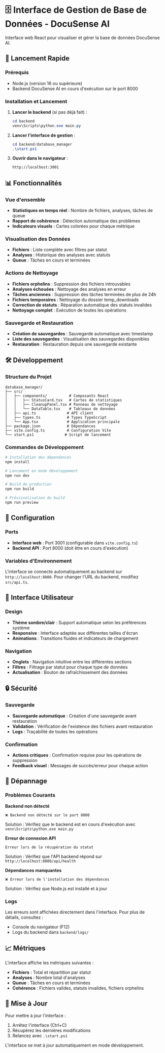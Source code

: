 # 🗄️ Interface de Gestion de Base de Données - DocuSense AI

Interface web React pour visualiser et gérer la base de données DocuSense AI.

## 🚀 Lancement Rapide

### Prérequis
- Node.js (version 16 ou supérieure)
- Backend DocuSense AI en cours d'exécution sur le port 8000

### Installation et Lancement

1. **Lancer le backend** (si pas déjà fait) :
   ```powershell
   cd backend
   venv\Scripts\python.exe main.py
   ```

2. **Lancer l'interface de gestion** :
   ```powershell
   cd backend/database_manager
   .\start.ps1
   ```

3. **Ouvrir dans le navigateur** :
   ```
   http://localhost:3001
   ```

## 📊 Fonctionnalités

### Vue d'ensemble
- **Statistiques en temps réel** : Nombre de fichiers, analyses, tâches de queue
- **Rapport de cohérence** : Détection automatique des problèmes
- **Indicateurs visuels** : Cartes colorées pour chaque métrique

### Visualisation des Données
- **Fichiers** : Liste complète avec filtres par statut
- **Analyses** : Historique des analyses avec statuts
- **Queue** : Tâches en cours et terminées

### Actions de Nettoyage
- **Fichiers orphelins** : Suppression des fichiers introuvables
- **Analyses échouées** : Nettoyage des analyses en erreur
- **Tâches anciennes** : Suppression des tâches terminées de plus de 24h
- **Fichiers temporaires** : Nettoyage du dossier temp_downloads
- **Correction de statuts** : Réparation automatique des statuts invalides
- **Nettoyage complet** : Exécution de toutes les opérations

### Sauvegarde et Restauration
- **Création de sauvegardes** : Sauvegarde automatique avec timestamp
- **Liste des sauvegardes** : Visualisation des sauvegardes disponibles
- **Restauration** : Restauration depuis une sauvegarde existante

## 🛠️ Développement

### Structure du Projet
```
database_manager/
├── src/
│   ├── components/          # Composants React
│   │   ├── StatusCard.tsx   # Cartes de statistiques
│   │   ├── CleanupPanel.tsx # Panneau de nettoyage
│   │   └── DataTable.tsx    # Tableaux de données
│   ├── api.ts              # API client
│   ├── types.ts            # Types TypeScript
│   └── App.tsx             # Application principale
├── package.json            # Dépendances
├── vite.config.ts          # Configuration Vite
└── start.ps1              # Script de lancement
```

### Commandes de Développement
```bash
# Installation des dépendances
npm install

# Lancement en mode développement
npm run dev

# Build de production
npm run build

# Prévisualisation du build
npm run preview
```

## 🔧 Configuration

### Ports
- **Interface web** : Port 3001 (configurable dans `vite.config.ts`)
- **Backend API** : Port 8000 (doit être en cours d'exécution)

### Variables d'Environnement
L'interface se connecte automatiquement au backend sur `http://localhost:8000`.
Pour changer l'URL du backend, modifiez `src/api.ts`.

## 📱 Interface Utilisateur

### Design
- **Thème sombre/clair** : Support automatique selon les préférences système
- **Responsive** : Interface adaptée aux différentes tailles d'écran
- **Animations** : Transitions fluides et indicateurs de chargement

### Navigation
- **Onglets** : Navigation intuitive entre les différentes sections
- **Filtres** : Filtrage par statut pour chaque type de données
- **Actualisation** : Bouton de rafraîchissement des données

## 🔒 Sécurité

### Sauvegarde
- **Sauvegarde automatique** : Création d'une sauvegarde avant restauration
- **Validation** : Vérification de l'existence des fichiers avant restauration
- **Logs** : Traçabilité de toutes les opérations

### Confirmation
- **Actions critiques** : Confirmation requise pour les opérations de suppression
- **Feedback visuel** : Messages de succès/erreur pour chaque action

## 🐛 Dépannage

### Problèmes Courants

**Backend non détecté**
```
❌ Backend non détecté sur le port 8000
```
Solution : Vérifiez que le backend est en cours d'exécution avec `venv\Scripts\python.exe main.py`

**Erreur de connexion API**
```
Erreur lors de la récupération du statut
```
Solution : Vérifiez que l'API backend répond sur `http://localhost:8000/api/health`

**Dépendances manquantes**
```
❌ Erreur lors de l'installation des dépendances
```
Solution : Vérifiez que Node.js est installé et à jour

### Logs
Les erreurs sont affichées directement dans l'interface. Pour plus de détails, consultez :
- Console du navigateur (F12)
- Logs du backend dans `backend/logs/`

## 📈 Métriques

L'interface affiche les métriques suivantes :
- **Fichiers** : Total et répartition par statut
- **Analyses** : Nombre total d'analyses
- **Queue** : Tâches en cours et terminées
- **Cohérence** : Fichiers valides, statuts invalides, fichiers orphelins

## 🔄 Mise à Jour

Pour mettre à jour l'interface :
1. Arrêtez l'interface (Ctrl+C)
2. Récupérez les dernières modifications
3. Relancez avec `.\start.ps1`

L'interface se met à jour automatiquement en mode développement.

